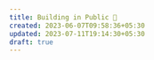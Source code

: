 ```yaml
---
title: Building in Public 📢
created: 2023-06-07T09:58:36+05:30
updated: 2023-07-11T19:14:30+05:30
draft: true
---
```


